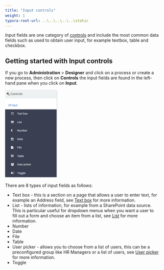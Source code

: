 ```yaml
---
title: "Input controls"
weight: 1
typora-root-url: ..\..\..\..\..\static
---
```


Input fields are one category of [controls](../) and include the most common data fields such as used to obtain user input, for example textbox, table and checkbox.



## Getting started with Input controls ##

If you go to **Administration** > **Designer** and click on a process or create a new process, then click on **Controls** the input fields are found in the left-hand pane when you click on **Input**.

![Input fields](/images/input.png)

There are 8 types of input fields as follows:

- Text box - this is a section on a page that allows a user to enter text, for example an Address field, see [Text box](textbox.md) for more information. 
- List - lists of information, for example from a SharePoint data source. This is particular useful for dropdown menus when you want a user to fill out a form and choose an item from a list, see [List](list.md) for more information.
- Number
- Date
- File
- Table
- User picker - allows you to choose from a list of users, this can be a preconfigured group like HR Managers or a list of users, see [User picker](userpicker.md) for more information.
- Toggle 
